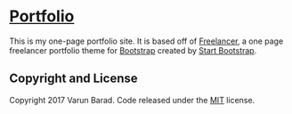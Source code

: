 # [Portfolio](http://varunbarad.com/)

This is my one-page portfolio site. It is based off of [Freelancer](http://startbootstrap.com/template-overviews/freelancer/), a one page freelancer portfolio theme for [Bootstrap](http://getbootstrap.com/) created by [Start Bootstrap](http://startbootstrap.com/).

## Copyright and License

Copyright 2017 Varun Barad. Code released under the [MIT](https://github.com/VarunBarad/varunbarad.github.io/blob/gh-pages/LICENSE) license.
